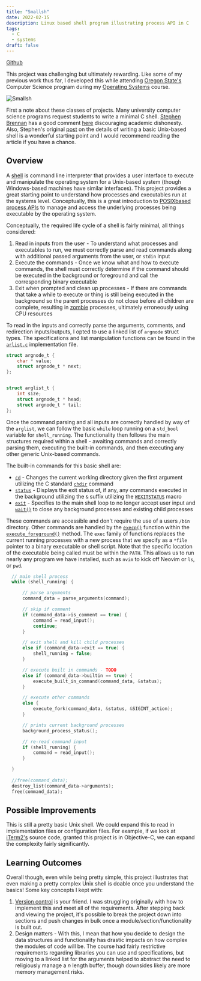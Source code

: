 ```yaml
---
title: "Smallsh"
date: 2022-02-15
description: Linux based shell program illustrating process API in C
tags:
  - C
  - systems
draft: false
---
```


[Github](https://github.com/jaredtconnor/smallsh)

This project was challenging but ultimately rewarding. Like some of my previous work thus far, I developed this while attending [Oregon State's](https://eecs.oregonstate.edu/academic/online-cs-postbacc) Computer Science program during my [Operating Systems](https://ecampus.oregonstate.edu/soc/ecatalog/ecoursedetail.htm?subject=CS&coursenumber=344&termcode=all) course. 

![Smallsh](/images/project_images/smallsh_project/smallsh.gif)

First a note about these classes of projects. Many university computer science programs request students to write a minimal C shell. [Stephen Brennan](https://brennan.io/) has a good comment [here](https://brennan.io/2016/03/29/dishonesty/) discouraging academic dishonesty. Also, Stephen's original [post](https://brennan.io/2014/01/16/write-a-shell-in-c/) on the details of writing a basic Unix-based shell is a wonderful starting point and I would recommend reading the article if you have a chance.

## Overview
A [shell](https://en.wikipedia.org/wiki/Shell_(computing)) is command line interpreter that provides a user interface to execute and manipulate the operating system for a Unix-based system (though Windows-based machines have similar interfaces). This project provides a great starting point to understand how processes and executables run at the systems level. Conceptually, this is a great introduction to [POSIXbased process APIs](https://www.ibm.com/docs/en/ztpf/2020?topic=system-posix-compliant-apis-process-control) to manage and access the underlying processes being executable by the operating system.

Conceptually, the required life cycle of a shell is fairly minimal, all things considered: 

1. Read in inputs from the user - To understand what processes and executables to run, we must correctly parse and read commands along with additional passed arguments from the user, or `stdin` input
2. Execute the commands - Once we know what and how to execute commands, the shell must correctly determine if the command should be executed in the background or foreground and call the corresponding binary executable 
3. Exit when prompted and clean up processes - If there are commands that take a while to execute or thing is still being executed in the background so the parent processes do not close before all children are complete, resulting in [zombie](https://en.wikipedia.org/wiki/Zombie_process) processes, ultimately erroneously using CPU resources

To read in the inputs and correctly parse the arguments, comments, and redirection inputs/outputs, I opted to use a linked list of `argnode` struct types. The specifications and list manipulation functions can be found in the [`arlist.c`](https://github.com/jaredtconnor/smallsh/blob/main/arglist.c) implementation file. 

```C 
struct argnode_t { 
    char * value;
    struct argnode_t * next;
};


struct arglist_t { 
    int size; 
    struct argnode_t * head;
    struct argnode_t * tail; 
};
```

Once the command parsing and all inputs are correctly handled by way of the `arglist`, we can follow the basic `while` loop running on a `std_bool` variable for `shell_running`. The functionality then follows the main structures required within a shell - awaiting commands and correctly parsing them, executing the built-in commands, and then executing any other generic Unix-based commands.

The built-in commands for this basic shell are: 
- [`cd`](https://github.com/jaredtconnor/smallsh/blob/9efb6e1f256dc189f080dfe5d2968f080129c949/smallsh.c#L355) - Changes the current working directory given the first argument utilizing the C standard [`chdir`](https://linux.die.net/man/3/chdir) command
- [`status`](https://github.com/jaredtconnor/smallsh/blob/9efb6e1f256dc189f080dfe5d2968f080129c949/smallsh.c#L367) - Displays the exit status of, if any, any commands executed in the background utilizing the `&` suffix utilizing the [`WEXITSTATUS`](https://www.ibm.com/docs/en/ztpf/1.1.0.15?topic=apis-wexitstatusobtain-exit-status-child-process) macro
- [`exit`](https://github.com/jaredtconnor/smallsh/blob/9efb6e1f256dc189f080dfe5d2968f080129c949/main.c#L39) - Specifies to the main shell loop to no longer accept user input and [`wait()`](https://www.ibm.com/docs/en/i/7.3?topic=ssw_ibm_i_73/apis/wait.htm) to close any background processes and existing child processes

These commands are accessible and don't require the use of a users `/bin` directory. Other commands are handled by the [`execp()`](https://www.journaldev.com/40793/execvp-function-c-plus-plus) function within the [`execute_foreground()`](https://github.com/jaredtconnor/smallsh/blob/9efb6e1f256dc189f080dfe5d2968f080129c949/smallsh.c#L485) method. The `exec` family of functions replaces the current running processes with a new process that we specify as a `*file` pointer to a binary executable or shell script. Note that the specific location of the executable being called must be within the `PATH`. This allows us to run nearly any program we have installed, such as `nvim` to kick off Neovim or `ls`, or `pwd`. 


```C
  // main shell process
  while (shell_running) { 

      // parse arguments
      command_data = parse_arguments(command); 

      // skip if comment
      if (command_data->is_comment == true) { 
          command = read_input();
          continue;
      } 

      // exit shell and kill child processes
      else if (command_data->exit == true) { 
          shell_running = false; 
      }

      // execute built in commands - TODO
      else if (command_data->builtin == true) { 
          execute_built_in_command(command_data, &status);
      }

      // execute other commands
      else { 
          execute_fork(command_data, &status, &SIGINT_action); 
      }

      // prints current background processes
      background_process_status();

      // re-read command input
      if (shell_running) { 
          command = read_input();
      }

  } 
  
  //free(command_data);
  destroy_list(command_data->arguments);
  free(command_data);

```

## Possible Improvements
This is still a pretty basic Unix shell. We could expand this to read in implementation files or configuration files. For example, if we look at [iTerm2's](https://github.com/gnachman/iTerm2) source code, granted this project is in Objective-C, we can expand the complexity fairly significantly. 

## Learning Outcomes
Overall though, even while being pretty simple, this project illustrates that even making a pretty complex Unix shell is doable once you understand the basics! Some key concepts I kept with: 
1. [Version control](https://github.com/jaredtconnor/smallsh/commits/main?before=9efb6e1f256dc189f080dfe5d2968f080129c949+35&branch=main) is your friend. I was struggling originally with how to implement this and meet all of the requirements. After stepping back and viewing the project, it's possible to break the project down into sections and push changes in bulk once a module/section/functionality is built out.
2. Design matters - With this, I mean that how you decide to design the data structures and functionality has drastic impacts on how complex the modules of code will be. The course had fairly restrictive requirements regarding libraries you can use and specifications, but moving to a linked list for the arguments helped to abstract the need to religiously manage a _n_ length buffer, though downsides likely are more memory management risks.

